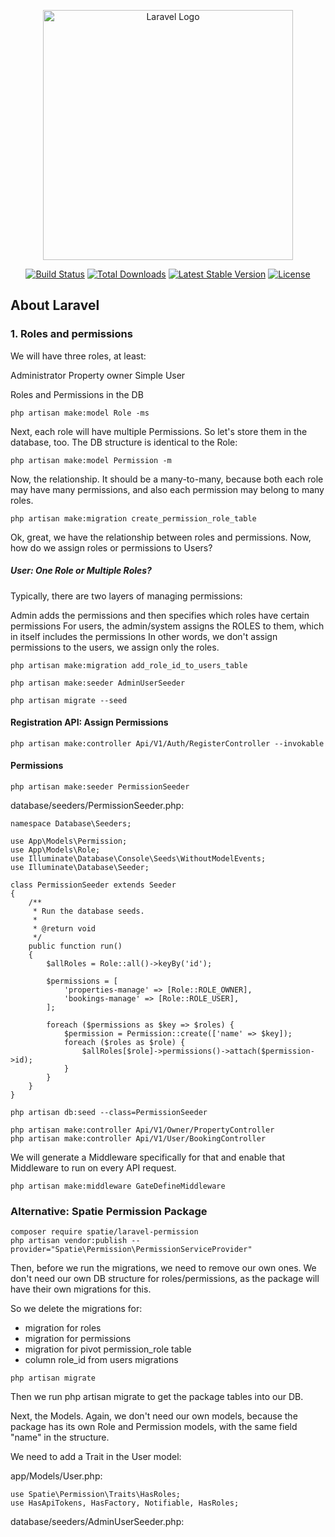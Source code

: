 <p align="center"><a href="https://laravel.com" target="_blank"><img src="https://raw.githubusercontent.com/laravel/art/master/logo-lockup/5%20SVG/2%20CMYK/1%20Full%20Color/laravel-logolockup-cmyk-red.svg" width="400" alt="Laravel Logo"></a></p>

<p align="center">
<a href="https://github.com/laravel/framework/actions"><img src="https://github.com/laravel/framework/workflows/tests/badge.svg" alt="Build Status"></a>
<a href="https://packagist.org/packages/laravel/framework"><img src="https://img.shields.io/packagist/dt/laravel/framework" alt="Total Downloads"></a>
<a href="https://packagist.org/packages/laravel/framework"><img src="https://img.shields.io/packagist/v/laravel/framework" alt="Latest Stable Version"></a>
<a href="https://packagist.org/packages/laravel/framework"><img src="https://img.shields.io/packagist/l/laravel/framework" alt="License"></a>
</p>

## About Laravel

### 1. Roles and permissions

We will have three roles, at least:

Administrator
Property owner
Simple User

Roles and Permissions in the DB
```
php artisan make:model Role -ms

```

Next, each role will have multiple Permissions. So let's store them in the database, too. The DB structure is identical to the Role:

```
php artisan make:model Permission -m
```

Now, the relationship. It should be a many-to-many, because both each role may have many permissions, and also each permission may belong to many roles.

```
php artisan make:migration create_permission_role_table
```

Ok, great, we have the relationship between roles and permissions. Now, how do we assign roles or permissions to Users?


##### User: One Role or Multiple Roles?

Typically, there are two layers of managing permissions:

Admin adds the permissions and then specifies which roles have certain permissions
For users, the admin/system assigns the ROLES to them, which in itself includes the permissions
In other words, we don't assign permissions to the users, we assign only the roles.

```
php artisan make:migration add_role_id_to_users_table
```

```
php artisan make:seeder AdminUserSeeder
```

```
php artisan migrate --seed
```

#### Registration API: Assign Permissions

```
php artisan make:controller Api/V1/Auth/RegisterController --invokable
```

#### Permissions
```
php artisan make:seeder PermissionSeeder
```

database/seeders/PermissionSeeder.php:

```
namespace Database\Seeders;
 
use App\Models\Permission;
use App\Models\Role;
use Illuminate\Database\Console\Seeds\WithoutModelEvents;
use Illuminate\Database\Seeder;
 
class PermissionSeeder extends Seeder
{
    /**
     * Run the database seeds.
     *
     * @return void
     */
    public function run()
    {
        $allRoles = Role::all()->keyBy('id');
 
        $permissions = [
            'properties-manage' => [Role::ROLE_OWNER],
            'bookings-manage' => [Role::ROLE_USER],
        ];
 
        foreach ($permissions as $key => $roles) {
            $permission = Permission::create(['name' => $key]);
            foreach ($roles as $role) {
                $allRoles[$role]->permissions()->attach($permission->id);
            }
        }
    }
}
```

```
php artisan db:seed --class=PermissionSeeder
```

```
php artisan make:controller Api/V1/Owner/PropertyController
php artisan make:controller Api/V1/User/BookingController
```

We will generate a Middleware specifically for that and enable that Middleware to run on every API request.


```
php artisan make:middleware GateDefineMiddleware
```


### Alternative: Spatie Permission Package

```
composer require spatie/laravel-permission
php artisan vendor:publish --provider="Spatie\Permission\PermissionServiceProvider"
```

Then, before we run the migrations, we need to remove our own ones. We don't need our own DB structure for roles/permissions, as the package will have their own migrations for this.

So we delete the migrations for:

- migration for roles
- migration for permissions
- migration for pivot permission_role table
- column role_id from users migrations

```
php artisan migrate
```

Then we run php artisan migrate to get the package tables into our DB.

Next, the Models. Again, we don't need our own models, because the package has its own Role and Permission models, with the same field "name" in the structure.


We need to add a Trait in the User model:

app/Models/User.php:

```
use Spatie\Permission\Traits\HasRoles;
use HasApiTokens, HasFactory, Notifiable, HasRoles;

```

database/seeders/AdminUserSeeder.php: